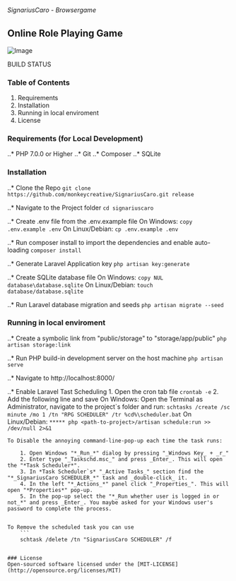 ###### SignariusCaro - Browsergame
## Online Role Playing Game

![Image](src)

BUILD STATUS

### Table of Contents
1. Requirements
2. Installation
3. Running in local enviroment
4. License


### Requirements (for Local Development)
..* PHP 7.0.0 or Higher
..* Git
..* Composer
..* SQLite


### Installation
..* Clone the Repo
	```
	git clone https://github.com/monkeycreative/SignariusCaro.git release
	```
	
..* Navigate to the Project folder
	```
	cd signariuscaro
	```
	
..* Create .env file from the .env.example file
	On Windows:
	```
	copy .env.example .env
	```
	On Linux/Debian:
	```
	cp .env.example .env
	```

..* Run composer install to import the dependencies and enable auto-loading
	```
	composer install
	```
	
..* Generate Laravel Application key
	```
	php artisan key:generate
	```
	
..* Create SQLite database file
	On Windows:
	```
	copy NUL database\database.sqlite
	```
	On Linux/Debian:
	```
	touch database/database.sqlite
	```
	
..* Run Laravel database migration and seeds
	```
	php artisan migrate --seed
	```
	
### Running in local enviroment
..* Create a symbolic link from "public/storage" to "storage/app/public"
	```
	php artisan storage:link
	```
	
..* Run PHP build-in development server on the host machine
	```
	php artisan serve
	```

..* Navigate to http://localhost:8000/

..* Enable Laravel Tast Scheduling
	1. Open the cron tab file
		```
		crontab -e
		```
	2. Add the following line and save
		On Windows:
		Open the Terminal as Administrator, navigate to the project`s folder and run:
		```
		schtasks /create /sc minute /mo 1 /tn "RPG SCHEDULER" /tr %cd%\scheduler.bat
		```
		On Linux/Debian:
		```
		***** php <path-to-project>/artisan schedule:run >> /dev/null 2>&1
		```
		
	To Disable the annoying command-line-pop-up each time the task runs:
		
		1. Open Windows "*_Run_*" dialog by pressing "_Windows Key_ + _r_"
		2. Enter type "_Taskschd.msc_" and press _Enter_. This will open the "*Task Scheduler*".
		3. In *Task Scheduler`s* "_Active Tasks_" section find the "*_SignariusCaro SCHEDULER_*" task and _double-click_ it.
		4. In the left "*_Actions_*" panel click "_Properties_". This will open "*Properties*" pop-up.
		5. In the pop-up select the "*_Run whether user is logged in or not_*" and press _Enter_. You maybe asked for your Windows user's password to complete the process.
		
	
	To Remove the scheduled task you can use
		```
		schtask /delete /tn "SignariusCaro SCHEDULER" /f
		
		
	### License
	Open-sourced software licensed under the [MIT-LICENSE](http://opensource.org/licenses/MIT)
